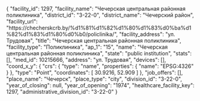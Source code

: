 {
    "facility_id": 1297,
    "facility_name": "Чечерская центральная районная поликлиника",
    "district_id": "3-22-0",
    "district_name": "Чечерский район",
    "facility_url": "https:\/\/checherskcrb.by\/%d1%81%d1%82%d1%80%d1%83%d0%ba%d1%82%d1%83%d1%80%d0%b0\/policlinika\/",
    "facility_address": "ул. Трудовая",
    "title": "Чечерская центральная районная поликлиника",
    "facility_type": "Поликлиника",
    "ap_1": "15",
    "name": "Чечерская центральная районная поликлиника",
    "state": "public institution",
    "stats": [],
    "med_id": 10215666,
    "address": "ул. Трудовая",
    "devices": [],
    "coord_x_y": {
        "crs": {
            "type": "name",
            "properties": {
                "name": "EPSG:4326"
            }
        },
        "type": "Point",
        "coordinates": [
            30.9216,
            52.909
        ]
    },
    "job_offers": [],
    "place_name": "Чечерск",
    "place_type": "city",
    "division_id": "3-22-0",
    "year_of_closing": null,
    "year_of_opening": "1974",
    "healthcare_facility_key": 1297,
    "administrative_division_id": "3-22-0"
}